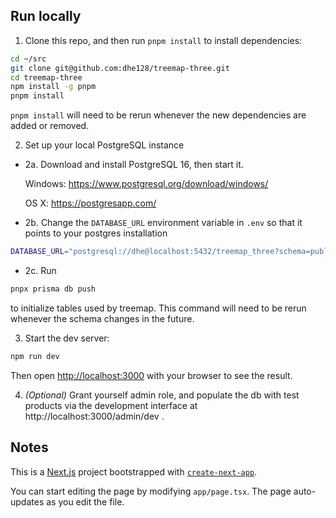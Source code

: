 

## Run locally

1. Clone this repo, and then run `pnpm install` to install dependencies:
```bash
cd ~/src
git clone git@github.com:dhe128/treemap-three.git
cd treemap-three
npm install -g pnpm
pnpm install
```
`pnpm install` will need to be rerun whenever the new dependencies are added or removed.

2. Set up your local PostgreSQL instance
* 2a. Download and install PostgreSQL 16, then start it.

    Windows: https://www.postgresql.org/download/windows/

    OS X: https://postgresapp.com/

* 2b. Change the `DATABASE_URL` environment variable in `.env` so that it points to your postgres installation
```bash
DATABASE_URL="postgresql://dhe@localhost:5432/treemap_three?schema=public"
```

* 2c. Run
```bash
pnpx prisma db push
```
to initialize tables used by treemap. This command will need to be rerun whenever the schema changes in the future.

3. Start the dev server:

```bash
npm run dev
```
Then open [http://localhost:3000](http://localhost:3000) with your browser to see the result.

4. *(Optional)* Grant yourself admin role, and populate the db with test products via the development interface at http://localhost:3000/admin/dev .

## Notes

This is a [Next.js](https://nextjs.org/) project bootstrapped with [`create-next-app`](https://github.com/vercel/next.js/tree/canary/packages/create-next-app).

You can start editing the page by modifying `app/page.tsx`. The page auto-updates as you edit the file.

